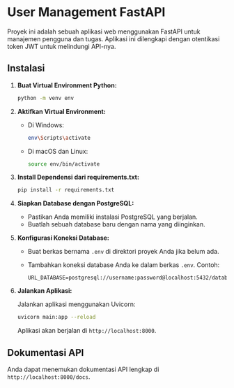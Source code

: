 # User Management FastAPI

Proyek ini adalah sebuah aplikasi web menggunakan FastAPI untuk manajemen pengguna dan tugas. Aplikasi ini dilengkapi dengan otentikasi token JWT untuk melindungi API-nya.

## Instalasi

1. **Buat Virtual Environment Python:**

    ```bash
    python -m venv env
    ```

2. **Aktifkan Virtual Environment:**

    - Di Windows:

        ```bash
        env\Scripts\activate
        ```

    - Di macOS dan Linux:

        ```bash
        source env/bin/activate
        ```

3. **Install Dependensi dari requirements.txt:**

    ```bash
    pip install -r requirements.txt
    ```

4. **Siapkan Database dengan PostgreSQL:**

    - Pastikan Anda memiliki instalasi PostgreSQL yang berjalan.
    - Buatlah sebuah database baru dengan nama yang diinginkan.

5. **Konfigurasi Koneksi Database:**

    - Buat berkas bernama `.env` di direktori proyek Anda jika belum ada.
    - Tambahkan koneksi database Anda ke dalam berkas `.env`. Contoh:

        ```
        URL_DATABASE=postgresql://username:password@localhost:5432/database_name
        ```

6. **Jalankan Aplikasi:**

    Jalankan aplikasi menggunakan Uvicorn:

    ```bash
    uvicorn main:app --reload
    ```

    Aplikasi akan berjalan di `http://localhost:8000`.

## Dokumentasi API

Anda dapat menemukan dokumentasi API lengkap di `http://localhost:8000/docs`.
